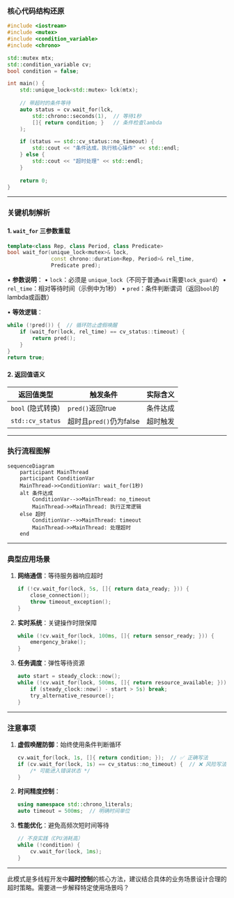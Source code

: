
### 核心代码结构还原
```cpp
#include <iostream>
#include <mutex>
#include <condition_variable>
#include <chrono>

std::mutex mtx;
std::condition_variable cv;
bool condition = false;

int main() {
    std::unique_lock<std::mutex> lck(mtx);
    
    // 带超时的条件等待
    auto status = cv.wait_for(lck, 
        std::chrono::seconds(1),  // 等待1秒
        []{ return condition; }   // 条件检查lambda
    );

    if (status == std::cv_status::no_timeout) {
        std::cout << "条件达成，执行核心操作" << std::endl;
    } else {
        std::cout << "超时处理" << std::endl;
    }
    
    return 0;
}
```

---

### 关键机制解析
#### 1. `wait_for` 三参数重载
```cpp
template<class Rep, class Period, class Predicate>
bool wait_for(unique_lock<mutex>& lock,
              const chrono::duration<Rep, Period>& rel_time,
              Predicate pred);
```
• **参数说明**：
  • `lock`：必须是 `unique_lock`（不同于普通`wait`需要`lock_guard`）
  • `rel_time`：相对等待时间（示例中为1秒）
  • `pred`：条件判断谓词（返回`bool`的lambda或函数）

• **等效逻辑**：
```cpp
while (!pred()) {  // 循环防止虚假唤醒
    if (wait_for(lock, rel_time) == cv_status::timeout) {
        return pred();
    }
}
return true;
```

#### 2. 返回值语义
| 返回值类型              | 触发条件                      | 实际含义               |
|-----------------------|-----------------------------|-----------------------|
| `bool` (隐式转换)      | `pred()`返回true             | 条件达成               |
| `std::cv_status`       | 超时且`pred()`仍为false      | 超时触发               |

---

### 执行流程图解
```mermaid
sequenceDiagram
    participant MainThread
    participant ConditionVar
    MainThread->>ConditionVar: wait_for(1秒)
    alt 条件达成
        ConditionVar-->>MainThread: no_timeout
        MainThread->>MainThread: 执行正常逻辑
    else 超时
        ConditionVar-->>MainThread: timeout
        MainThread->>MainThread: 处理超时
    end
```

---

### 典型应用场景
1. **网络通信**：等待服务器响应超时
   ```cpp
   if (!cv.wait_for(lock, 5s, []{ return data_ready; })) {
       close_connection();
       throw timeout_exception();
   }
   ```

2. **实时系统**：关键操作时限保障
   ```cpp
   while (!cv.wait_for(lock, 100ms, []{ return sensor_ready; })) {
       emergency_brake();
   }
   ```

3. **任务调度**：弹性等待资源
   ```cpp
   auto start = steady_clock::now();
   while (!cv.wait_for(lock, 500ms, []{ return resource_available; })) {
       if (steady_clock::now() - start > 5s) break;
       try_alternative_resource();
   }
   ```

---

### 注意事项
1. **虚假唤醒防御**：始终使用条件判断循环
   ```cpp
   cv.wait_for(lock, 1s, []{ return condition; });  // ✅ 正确写法
   if (cv.wait_for(lock, 1s) == cv_status::no_timeout) {  // ❌ 风险写法
       /* 可能进入错误状态 */
   }
   ```

2. **时间精度控制**：
   ```cpp
   using namespace std::chrono_literals;
   auto timeout = 500ms;  // 明确时间单位
   ```

3. **性能优化**：避免高频次短时间等待
   ```cpp
   // 不良实践（CPU消耗高）
   while (!condition) {
       cv.wait_for(lock, 1ms);
   }
   ```

---

此模式是多线程开发中**超时控制**的核心方法，建议结合具体的业务场景设计合理的超时策略。需要进一步解释特定使用场景吗？